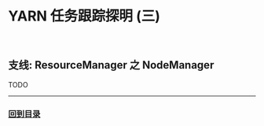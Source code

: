 # YARN 任务跟踪探明 (三)

<br>

## 支线: ResourceManager 之 NodeManager

TODO

---


### **[回到目录](./README.md)**